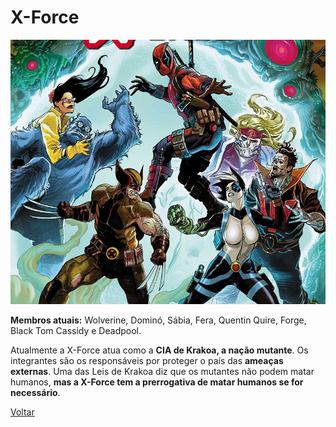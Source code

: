 # X-Force

![X-Force](/Images/todas-equipes-marvel-250422-2.jpg "X-Force")


**Membros atuais:**  Wolverine, Dominó, Sábia, Fera, Quentin Quire, Forge, Black Tom Cassidy e Deadpool.

Atualmente a X-Force atua como a  **CIA de Krakoa, a nação mutante**. Os integrantes são os responsáveis por proteger o país das  **ameaças externas**. Uma das Leis de Krakoa diz que os mutantes não podem matar humanos,  **mas a X-Force tem a prerrogativa de matar humanos se for necessário**.

[Voltar](https://github.com/leonardovenan/git-heroes/blob/main/README.md)

